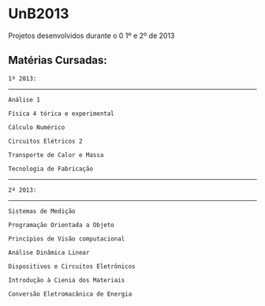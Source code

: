 UnB2013
===========

Projetos desenvolvidos durante o 0 1º e 2º de 2013

Matérias Cursadas:
-----------------
	1º 2013:
-----------------
	Análise 1

	Física 4 tórica e experimental

	Cálculo Numérico

	Circuitos Elétricos 2

	Transporte de Calor e Massa

	Tecnologia de Fabricação
-----------------
	2º 2013:
-----------------
	Sistemas de Medição

	Programação Orientada a Objeto

	Princípios de Visão computacional

	Análise Dinâmica Linear

	Dispositivos e Circuitos Eletrônicos

	Introdução à Cienia dos Materiais

	Conversão Eletromacânica de Energia

